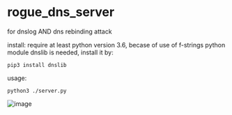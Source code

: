 # rogue_dns_server
for dnslog AND dns rebinding attack

install:
require at least python version 3.6, becase of use of f-strings
python module dnslib is needed, install it by:
```
pip3 install dnslib
```

usage:
```
python3 ./server.py
```

![image](https://user-images.githubusercontent.com/55265626/138110271-750faa2e-73a4-4507-9fc0-38b0eb147984.png)
